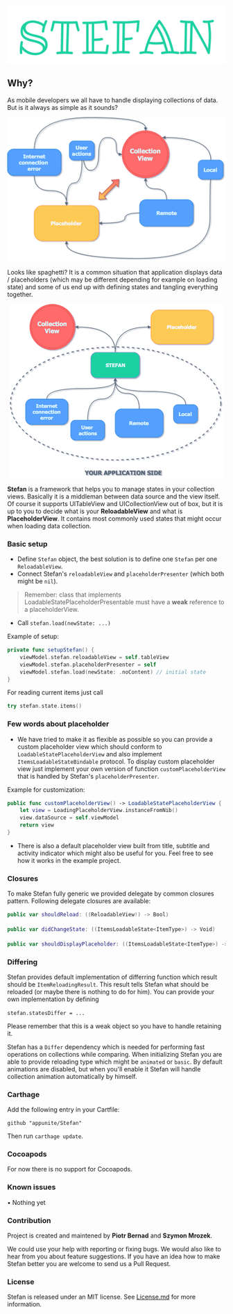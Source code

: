 <p align="center">
  <img src="resources/stefan_logo.png" alt="Stefan logo"/>
</p>

## Why?

As mobile developers we all have to handle displaying collections of data. But is it always as simple as it sounds? 

<p align="center">
  <img src="resources/stefan_spaghetti.png" alt="Stefan spaghetti"/>
</p>

Looks like spaghetti? It is a common situation that application displays data / placeholders (which may be different depending for example on loading state) and some of us end up with defining states and tangling everything together. 

<p align="center">
  <img src="resources/stefan_overview.png" alt="Stefan overview"/>
</p>

**Stefan** is a framework that helps you to manage states in your collection views. Basically it is a middleman between data source and the view itself. Of course it supports UITableView and UICollectionView out of box, but it is up to you to decide what is your **ReloadableView** and what is **PlaceholderView**. It contains most commonly used states that might occur when loading data collection. 

### Basic setup 

- Define `Stefan` object, the best solution is to define one `Stefan` per one `ReloadableView`.
- Connect Stefan's `reloadableView` and `placeholderPresenter` (which both might be `nil`).
> Remember: class that implements LoadableStatePlaceholderPresentable must have a **weak** reference to a placeholderView.
- Call `stefan.load(newState: ...)` 

Example of setup:

```swift
private func setupStefan() {
	viewModel.stefan.reloadableView = self.tableView
	viewModel.stefan.placeholderPresenter = self
	viewModel.stefan.load(newState: .noContent) // initial state
}
```

For reading current items just call 

```swift
try stefan.state.items()
```

### Few words about placeholder

- We have tried to make it as flexible as possible so you can provide a custom placeholder view which should conform to `LoadableStatePlaceholderView` and also implement `ItemsLoadableStateBindable` protocol. To display custom placeholder view just implement your own version of function `customPlaceholderView` that is handled by Stefan's `placeholderPresenter`. 

Example for customization: 

```swift
public func customPlaceholderView() -> LoadableStatePlaceholderView {
	let view = LoadingPlaceholderView.instanceFromNib()
    view.dataSource = self.viewModel
    return view
}
```

- There is also a default placeholder view built from title, subtitle and activity indicator which might also be useful for you. Feel free to see how it works in the example project. 

### Closures

To make Stefan fully generic we provided delegate by common closures pattern. Following delegate closures are available: 

```swift
public var shouldReload: ((ReloadableView!) -> Bool)
    
public var didChangeState: ((ItemsLoadableState<ItemType>) -> Void)
    
public var shouldDisplayPlaceholder: ((ItemsLoadableState<ItemType>) -> Bool)
```

### Differing 

Stefan provides default implementation of differring function which result should be `ItemReloadingResult`. This result tells Stefan what should be reloaded (or maybe there is nothing to do for him). You can provide your own implementation by defining 

`stefan.statesDiffer = ...` 

Please remember that this is a weak object so you have to handle retaining it. 

Stefan has a `Differ` dependency which is needed for performing fast operations on collections while comparing. When initializing Stefan you are able to provide reloading type which might be `animated` or `basic`. By default animations are disabled, but when you'll enable it Stefan will handle collection animation automatically by himself.

### Carthage

Add the following entry in your Cartfile:

```
github "appunite/Stefan"
```

Then run `carthage update`.


### Cocoapods

For now there is no support for Cocoapods.

### Known issues

• Nothing yet

### Contribution

Project is created and maintened by **Piotr Bernad** and **Szymon Mrozek**.

We could use your help with reporting or fixing bugs. We would also like to hear from you about feature suggestions. If you have an idea how to make Stefan better you are welcome to send us a Pull Request.

### License

Stefan is released under an MIT license. See [License.md](LICENSE.md) for more information.
